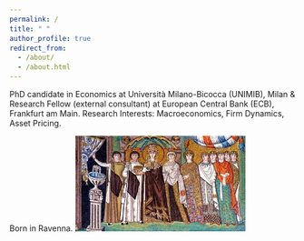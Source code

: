```yaml
---
permalink: /
title: " "
author_profile: true
redirect_from: 
  - /about/
  - /about.html
---
```


PhD candidate in Economics at Università Milano-Bicocca (UNIMIB), Milan &
Research Fellow (external consultant) at European Central Bank (ECB), Frankfurt am Main. 
Research Interests: Macroeconomics, Firm Dynamics, Asset Pricing.

Born in Ravenna.
![Profile Picture](images/mosaic.jfif)

